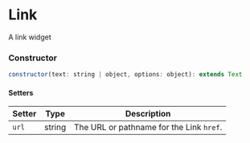 # Link

A link widget

### Constructor

```javascript
constructor(text: string | object, options: object): extends Text
``` 

#### Setters
| Setter | Type | Description |
| --- | --- | --- |
| `url` | string | The URL or pathname for the Link `href`. |
